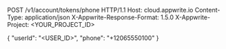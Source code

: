 POST /v1/account/tokens/phone HTTP/1.1
Host: cloud.appwrite.io
Content-Type: application/json
X-Appwrite-Response-Format: 1.5.0
X-Appwrite-Project: &lt;YOUR_PROJECT_ID&gt;

{
  "userId": "<USER_ID>",
  "phone": "+12065550100"
}
